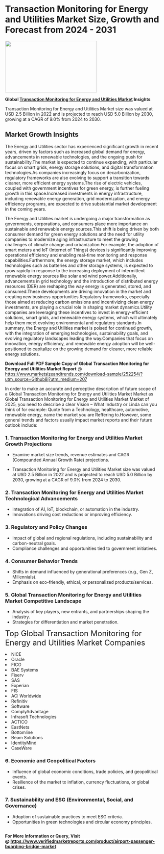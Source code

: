 <H1>Transaction Monitoring for Energy and Utilities Market Size, Growth and Forecast from 2024 - 2031</H1><img class="aligncenter size-medium wp-image-584254" src="https://thirdeyenews.in/wp-content/uploads/2024/09/Global-Market-Research-300x168.jpeg" alt="" width="300" height="168" /><p><strong>Global&nbsp;<a href="https://www.marketsizeandtrends.com/download-sample/252254/?utm_source=Github8j?utm_medium=207">Transaction Monitoring for Energy and Utilities Market</a> Insights</strong></p><p>Transaction Monitoring for Energy and Utilities Market size was valued at USD 2.5 Billion in 2022 and is projected to reach USD 5.0 Billion by 2030, growing at a CAGR of 9.0% from 2024 to 2030.</p><p><h2>Market Growth Insights</h2> <p>The Energy and Utilities sector has experienced significant growth in recent years, driven by factors such as increased global demand for energy, advancements in renewable technologies, and the ongoing push for sustainability.The market is expected to continue expanding, with particular focus on smart grids, energy storage solutions, and digital transformation technologies.As companies increasingly focus on decarbonization, regulatory frameworks are also evolving to support a transition towards cleaner, more efficient energy systems.The rise of electric vehicles, coupled with government incentives for green energy, is further fueling growth in this space.Increased investments in energy infrastructure, including renewable energy generation, grid modernization, and energy efficiency programs, are expected to drive substantial market development in the coming years.</p> <p>The Energy and Utilities market is undergoing a major transformation as governments, corporations, and consumers place more importance on sustainable and renewable energy sources.This shift is being driven by both consumer demand for green energy solutions and the need for utility companies to modernize aging infrastructure to meet the growing challenges of climate change and urbanization.For example, the adoption of smart meters and IoT (Internet of Things) devices is significantly improving operational efficiency and enabling real-time monitoring and response capabilities.Furthermore, the energy storage market, which includes technologies such as batteries and other storage systems, is expected to grow rapidly in response to the increasing deployment of intermittent renewable energy sources like solar and wind power.Additionally, advancements in grid technology and the introduction of distributed energy resources (DER) are reshaping the way energy is generated, stored, and consumed.These developments are driving innovation in the market and creating new business opportunities.Regulatory frameworks, especially those aimed at reducing carbon emissions and incentivizing clean energy investments, are playing a crucial role in shaping market dynamics.Utility companies are leveraging these incentives to invest in energy-efficient solutions, smart grids, and renewable energy systems, which will ultimately help them meet evolving environmental and regulatory standards.In summary, the Energy and Utilities market is poised for continued growth, with the integration of emerging technologies, sustainability goals, and evolving regulatory landscapes leading the way.Companies that focus on innovation, energy efficiency, and renewable energy adoption will be well-positioned to capitalize on the growing demand for cleaner, more reliable energy solutions.<p><span class=""><strong>Download Full PDF Sample Copy of Global Transaction Monitoring for Energy and Utilities Market Report</strong> @ <a href="https://www.marketsizeandtrends.com/download-sample/252254/?utm_source=Github8j?utm_medium=207" target="_blank">https://www.marketsizeandtrends.com/download-sample/252254/?utm_source=Github8j?utm_medium=207</a></span></p><p>In order to make an accurate and perceptive description of future scope of a Global&nbsp;Transaction Monitoring for Energy and Utilities Market Market as Global&nbsp;Transaction Monitoring for Energy and Utilities Market Market of 2025, you need to describe a clear Vision &ndash; What Industry or Linda can you think of for example: Quote from a Technology, healthcare, automotive, renewable energy, name the market you are Reffering to.However, some general trends and factors usually impact market reports and their future outlook include:</p><h3>1.&nbsp;<strong>Transaction Monitoring for Energy and Utilities Market Growth Projections</strong></h3><ul><li>Examine market size trends, revenue estimates and CAGR (Compounded Annual Growth Rate) projections.</li><li><p>Transaction Monitoring for Energy and Utilities Market size was valued at USD 2.5 Billion in 2022 and is projected to reach USD 5.0 Billion by 2030, growing at a CAGR of 9.0% from 2024 to 2030.</p></li></ul><h3>2.&nbsp;<strong>Transaction Monitoring for Energy and Utilities Market Technological Advancements</strong></h3><ul><li>Integration of AI, IoT, blockchain, or automation in the industry.</li><li>Innovations driving cost reductions or improving efficiency.</li></ul><h3>3.&nbsp;<strong>Regulatory and Policy Changes</strong></h3><ul><li>Impact of global and regional regulations, including sustainability and carbon-neutral goals.</li><li>Compliance challenges and opportunities tied to government initiatives.</li></ul><h3>4.&nbsp;<strong>Consumer Behavior Trends</strong></h3><ul><li>Shifts in demand influenced by generational preferences (e.g., Gen Z, Millennials).</li><li>Emphasis on eco-friendly, ethical, or personalized products/services.</li></ul><h3>5.&nbsp;<strong>Global Transaction Monitoring for Energy and Utilities Market Competitive Landscape</strong></h3><ul><li>Analysis of key players, new entrants, and partnerships shaping the industry.</li><li>Strategies for differentiation and market penetration.</li></ul><p data-pm-slice="1 1 []"><span style="color: inherit; font-family: inherit; font-size: 25px;">Top Global Transaction Monitoring for Energy and Utilities Market Companies</span></p><div class="" data-test-id=""><p><li>NICE</li><li> Oracle</li><li> FICO</li><li> BAE Systems</li><li> Fiserv</li><li> SAS</li><li> Experian</li><li> FIS</li><li> ACI Worldwide</li><li> Refinitiv</li><li> Software</li><li> ComplyAdvantage</li><li> Infrasoft Technologies</li><li> ACTICO</li><li> EastNets</li><li> Bottomline</li><li> Beam Solutions</li><li> IdentityMind</li><li> CaseWare</li></p></div><h3>6.&nbsp;<strong>Economic and Geopolitical Factors</strong></h3><ul><li>Influence of global economic conditions, trade policies, and geopolitical events.</li><li>Resilience of the market to inflation, currency fluctuations, or global crises.</li></ul><h3>7.&nbsp;<strong>Sustainability and ESG (Environmental, Social, and Governance)</strong></h3><ul><li>Adoption of sustainable practices to meet ESG criteria.</li><li>Opportunities in green technologies and circular economy principles.</li></ul><h2><strong style="font-size: 14px;">For More Information or Query, Visit @&nbsp;</strong><a style="background-color: #ffffff; font-size: 14px;" href="https://www.marketsizeandtrends.com/report/transaction-monitoring-for-energy-and-utilities-market/" target="_blank">https://www.verifiedmarketreports.com/product/airport-passenger-boarding-bridge-market</a></h2>
